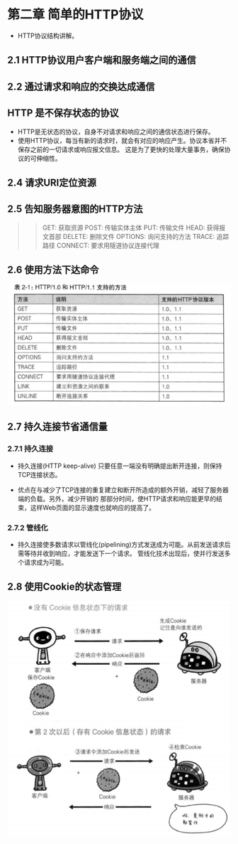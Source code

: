 # 第二章 简单的HTTP协议
* HTTP协议结构讲解。

## 2.1 HTTP协议用户客户端和服务端之间的通信
## 2.2 通过请求和响应的交换达成通信
## HTTP 是不保存状态的协议
* HTTP是无状态的协议，自身不对请求和响应之间的通信状态进行保存。
* 使用HTTP协议，每当有新的请求时，就会有对应的响应产生。协议本省并不保存之前的一切请求或响应报文信息。
这是为了更快的处理大量事务，确保协议的可伸缩性。
## 2.4 请求URI定位资源
## 2.5 告知服务器意图的HTTP方法
>> GET: 获取资源
>> POST: 传输实体主体
>> PUT: 传输文件
>> HEAD: 获得报文首部
>> DELETE: 删除文件
>> OPTIONS: 询问支持的方法
>> TRACE: 追踪路径
>> CONNECT: 要求用隧道协议连接代理
## 2.6 使用方法下达命令
![](HTTP1.0_1.1支持的方法.png)
## 2.7 持久连接节省通信量
### 2.7.1 持久连接
* 持久连接(HTTP keep-alive) 只要任意一端没有明确提出断开连接，则保持TCP连接状态。

* 优点在与减少了TCP连接的重复建立和断开所造成的额外开销，减轻了服务器端的负载。另外，减少开销的
那部分时间，使HTTP请求和响应能更早的结束，这样Web页面的显示速度也就响应的提高了。
### 2.7.2 管线化
* 持久连接使多数请求以管线化(pipelining)方式发送成为可能。从前发送请求后需等待并收到响应，才能发送下一个请求。
管线化技术出现后，使并行发送多个请求成为可能。
## 2.8 使用Cookie的状态管理
![](Cookie交互.png)





























